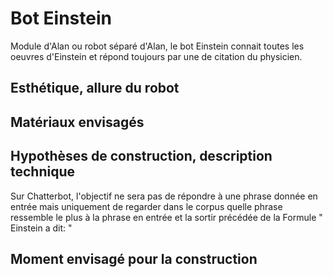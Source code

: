
# Bot Einstein

Module d'Alan ou robot séparé d'Alan, le bot Einstein connait toutes les oeuvres d'Einstein et répond toujours par une de citation du physicien.

## Esthétique, allure du robot

## Matériaux envisagés

## Hypothèses de construction, description technique
Sur Chatterbot, l'objectif ne sera pas de répondre à une phrase donnée en entrée mais uniquement de regarder dans le corpus quelle phrase ressemble le plus à la phrase en entrée et la sortir précédée de la Formule " Einstein a dit: "

## Moment envisagé pour la construction
